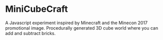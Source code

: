 # MiniCubeCraft
A Javascript experiment inspired by Minecraft and the Minecon 2017 promotional image. Procedurally generated 3D cube world where you can add and subtract bricks.

